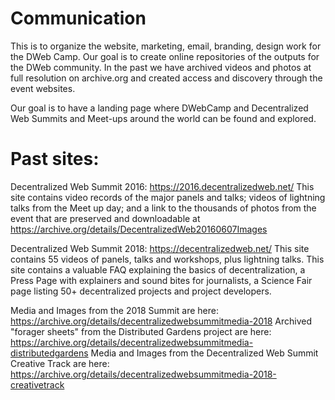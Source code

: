 # Communication
This is to organize the website, marketing, email, branding, design work for the DWeb Camp.
Our goal is to create online repositories of the outputs for the DWeb community. In the past we have archived videos and photos at full resolution on archive.org and created access and discovery through the event websites.  

Our goal is to have a landing page where DWebCamp and Decentralized Web Summits and Meet-ups around the world can be found and explored.

# Past sites:

Decentralized Web Summit 2016:  https://2016.decentralizedweb.net/
This site contains video records of the major panels and talks; videos of lightning talks from the Meet up day; and a link to the thousands of photos from the event that are preserved and downloadable at https://archive.org/details/DecentralizedWeb20160607Images

Decentralized Web Summit 2018: https://decentralizedweb.net/
This site contains 55 videos of panels, talks and workshops, plus lightning talks.
This site contains a valuable FAQ explaining the basics of decentralization, a Press Page with explainers and sound bites for journalists, a Science Fair page listing 50+ decentralized projects and project developers.  

Media and Images from the 2018 Summit are here:  https://archive.org/details/decentralizedwebsummitmedia-2018
Archived "forager sheets" from the Distributed Gardens project are here:  https://archive.org/details/decentralizedwebsummitmedia-distributedgardens
Media and Images from the Decentralized Web Summit Creative Track are here:  https://archive.org/details/decentralizedwebsummitmedia-2018-creativetrack
